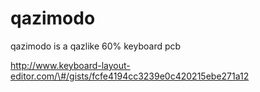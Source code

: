 # qazimodo

qazimodo is a qazlike 60% keyboard pcb

  
  
http://www.keyboard-layout-editor.com/\#/gists/fcfe4194cc3239e0c420215ebe271a12  
